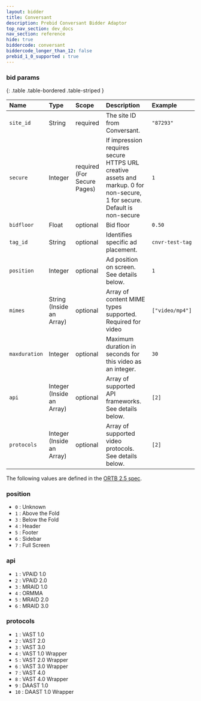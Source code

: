 ```yaml
---
layout: bidder
title: Conversant
description: Prebid Conversant Bidder Adaptor 
top_nav_section: dev_docs
nav_section: reference
hide: true
biddercode: conversant
biddercode_longer_than_12: false
prebid_1_0_supported : true
---
```




### bid params

{: .table .table-bordered .table-striped }

| Name | Type | Scope | Description | Example |
| :--- | :--- | :---- | :---------- | :------ |
| `site_id` | String | required | The site ID from Conversant. | `"87293"` |
| `secure` | Integer | required (For Secure Pages) | If impression requires secure HTTPS URL creative assets and markup. 0 for non-secure, 1 for secure. Default is non-secure | `1` |
| `bidfloor` | Float | optional | Bid floor | `0.50` |
| `tag_id` | String | optional | Identifies specific ad placement. | `cnvr-test-tag` |
| `position` | Integer | optional | Ad position on screen. See details below. | `1` |
| `mimes` | String (Inside an Array) | optional | Array of content MIME types supported. Required for video| `["video/mp4"]`|
| `maxduration` | Integer | optional | Maximum duration in seconds for this video as an integer. | `30` |
| `api` | Integer (Inside an Array) | optional | Array of supported API frameworks. See details below. | `[2]` |
| `protocols` | Integer (Inside an Array) | optional | Array of supported video protocols. See details below. | `[2]` |


The following values are defined in the [ORTB 2.5 spec](https://www.iab.com/wp-content/uploads/2016/03/OpenRTB-API-Specification-Version-2-5-FINAL.pdf).

### position

+ `0` : Unknown 
+ `1` : Above the Fold
+ `3` : Below the Fold
+ `4` : Header
+ `5` : Footer
+ `6` : Sidebar
+ `7` : Full Screen

### api

+ `1` : VPAID 1.0
+ `2` : VPAID 2.0
+ `3` : MRAID 1.0
+ `4` : ORMMA
+ `5` : MRAID 2.0
+ `6` : MRAID 3.0

### protocols
+ `1` : VAST 1.0
+ `2` : VAST 2.0
+ `3` : VAST 3.0
+ `4` : VAST 1.0 Wrapper
+ `5` : VAST 2.0 Wrapper
+ `6` : VAST 3.0 Wrapper
+ `7` : VAST 4.0
+ `8` : VAST 4.0 Wrapper
+ `9` : DAAST 1.0
+ `10` : DAAST 1.0 Wrapper
